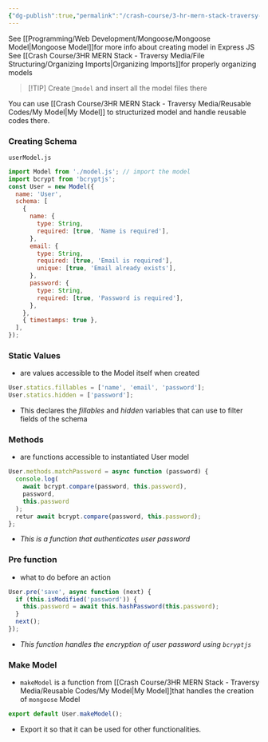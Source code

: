 ```yaml
---
{"dg-publish":true,"permalink":"/crash-course/3-hr-mern-stack-traversy-media/1-8-model/","noteIcon":""}
---
```


See [[Programming/Web Development/Mongoose/Mongoose Model\|Mongoose Model]]for more info about creating model in Express JS
See [[Crash Course/3HR MERN Stack - Traversy Media/File Structuring/Organizing Imports\|Organizing Imports]]for properly organizing models


> [!TIP] Create `📂model` and insert all the model files there
> 

You can use [[Crash Course/3HR MERN Stack - Traversy Media/Reusable Codes/My Model\|My Model]] to structurized model and handle reusable codes there.

### Creating Schema
`userModel.js`
```js
import Model from './model.js'; // import the model
import bcrypt from 'bcryptjs';
const User = new Model({
  name: 'User',
  schema: [
    {
      name: {
        type: String,
        required: [true, 'Name is required'],
      },
      email: {
        type: String,
        required: [true, 'Email is required'],
        unique: [true, 'Email already exists'],
      },
      password: {
        type: String,
        required: [true, 'Password is required'],
      },
    },
    { timestamps: true },
  ],
});
```

### Static Values
- are values accessible to the Model itself when created
```js
User.statics.fillables = ['name', 'email', 'password'];
User.statics.hidden = ['password'];
```
- This declares the *fillables* and *hidden* variables that can use to filter fields of the schema

### Methods
- are functions accessible to instantiated User model
```js
User.methods.matchPassword = async function (password) {
  console.log(
    await bcrypt.compare(password, this.password),
    password,
    this.password
  );
  retur await bcrypt.compare(password, this.password);
};
```
- *This is a function that authenticates user password*
### Pre function
- what to do before an action 
```js
User.pre('save', async function (next) {
  if (this.isModified('password')) {
    this.password = await this.hashPassword(this.password);
  }
  next();
});
```
- *This function handles the encryption of user password using `bcryptjs`*


### Make Model
- `makeModel` is a function from [[Crash Course/3HR MERN Stack - Traversy Media/Reusable Codes/My Model\|My Model]]that handles the creation of `mongoose` Model
```js
export default User.makeModel();
```
- Export it so that it can be used for other functionalities. 